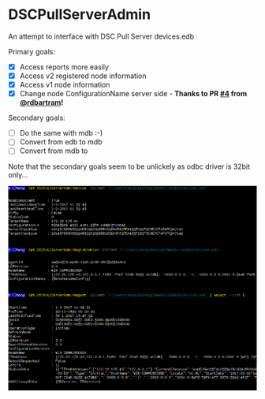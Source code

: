 # DSCPullServerAdmin
An attempt to interface with DSC Pull Server devices.edb

Primary goals:
- [x] Access reports more easily
- [x] Access v2 registered node information
- [x] Access v1 node information
- [x] Change node ConfigurationName server side - 
      **Thanks to PR [#4](https://github.com/bgelens/DSCPullServerAdmin/pull/4) from [@rdbartram](https://github.com/rdbartram)!**

Secondary goals:
- [ ] Do the same with mdb :-)
- [ ] Convert from edb to mdb
- [ ] Convert from mdb to 

Note that the secondary goals seem to be unlickely as odbc driver is 32bit only...

![InitialCmdletOutput](images/initialcmdletoutput.png)